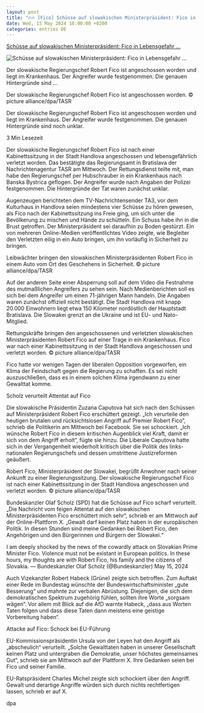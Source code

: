 ```yaml
---
layout: post
title: "🔥🔥 [Fico] Schüsse auf slowakischen Ministerpräsident: Fico in Lebensgefahr ..."
date: Wed, 15 May 2024 16:00:00 +0200
categories: entries DE
---
```

[Schüsse auf slowakischen Ministerpräsident: Fico in Lebensgefahr ...](https://www.ruhrnachrichten.de/ueberregionales/slowakischer-ministerpraesident-robert-fico-schuesse-angeschossen-sitzung-w881385-2001210620/)

![Schüsse auf slowakischen Ministerpräsident: Fico in Lebensgefahr ...](https://www.ruhrnachrichten.de/wp-content/uploads/2024/05/15/15/630_0900_3766495_463001689-1312x656.jpg)

Der slowakische Regierungschef Robert Fico ist angeschossen worden und liegt im Krankenhaus. Der Angreifer wurde festgenommen. Die genauen Hintergründe sind ...

Der slowakische Regierungschef Robert Fico ist angeschossen worden. © picture alliance/dpa/TASR

Der slowakische Regierungschef Robert Fico ist angeschossen worden und liegt im Krankenhaus. Der Angreifer wurde festgenommen. Die genauen Hintergründe sind noch unklar.

3 Min Lesezeit

Der slowakische Regierungschef Robert Fico ist nach einer Kabinettssitzung in der Stadt Handlova angeschossen und lebensgefährlich verletzt worden. Das bestätigte das Regierungsamt in Bratislava der Nachrichtenagentur TASR am Mittwoch. Der Rettungsdienst teilte mit, man habe den Regierungschef per Hubschrauber in ein Krankenhaus nach Banska Bystrica geflogen. Der Angreifer wurde nach Angaben der Polizei festgenommen. Die Hintergründe der Tat waren zunächst unklar.

Augenzeugen berichteten dem TV-Nachrichtensender TA3, vor dem Kulturhaus in Handlova seien mindestens vier Schüsse zu hören gewesen, als Fico nach der Kabinettssitzung ins Freie ging, um sich unter die Bevölkerung zu mischen und Hände zu schütteln. Ein Schuss habe ihn in die Brust getroffen. Der Ministerpräsident sei daraufhin zu Boden gestürzt. Ein von mehreren Online-Medien veröffentlichtes Video zeigte, wie Begleiter den Verletzten eilig in ein Auto bringen, um ihn vorläufig in Sicherheit zu bringen.

Leibwächter bringen den slowakischen Ministerpräsidenten Robert Fico in einem Auto vom Ort des Geschehens in Sicherheit. © picture alliance/dpa/TASR

Auf der anderen Seite einer Absperrung soll auf dem Video die Festnahme des mutmaßlichen Angreifers zu sehen sein. Nach Medienberichten soll es sich bei dem Angreifer um einen 71-jährigen Mann handeln. Die Angaben waren zunächst offiziell nicht bestätigt. Die Stadt Handlova mit knapp 20.000 Einwohnern liegt etwa 150 Kilometer nordöstlich der Hauptstadt Bratislava. Die Slowakei grenzt an die Ukraine und ist EU- und Nato-Mitglied.

Rettungskräfte bringen den angeschossenen und verletzten slowakischen Ministerpräsidenten Robert Fico auf einer Trage in ein Krankenhaus. Fico war nach einer Kabinettssitzung in der Stadt Handlova angeschossen und verletzt worden. © picture alliance/dpa/TASR

Fico hatte vor wenigen Tagen der liberalen Opposition vorgeworfen, ein Klima der Feindschaft gegen die Regierung zu schaffen. Es sei nicht auszuschließen, dass es in einem solchen Klima irgendwann zu einer Gewalttat komme.

Scholz verurteilt Attentat auf Fico

Die slowakische Präsidentin Zuzana Caputova hat sich nach den Schüssen auf Ministerpräsident Robert Fico erschüttert gezeigt. „Ich verurteile den heutigen brutalen und rücksichtslosen Angriff auf Premier Robert Fico“, schrieb die Politikerin am Mittwoch bei Facebook. Sie sei schockiert. „Ich wünsche Robert Fico in diesem kritischen Augenblick viel Kraft, damit er sich von dem Angriff erholt“, fügte sie hinzu. Die Liberale Caputova hatte sich in der Vergangenheit wiederholt kritisch über die Politik des links-nationalen Regierungschefs und dessen umstrittene Justizreformen geäußert.

Robert Fico, Ministerpräsident der Slowakei, begrüßt Anwohner nach seiner Ankunft zu einer Regierungssitzung. Der slowakische Regierungschef Fico ist nach einer Kabinettssitzung in der Stadt Handlova angeschossen und verletzt worden. © picture alliance/dpa/TASR

Bundeskanzler Olaf Scholz (SPD) hat die Schüsse auf Fico scharf verurteilt. „Die Nachricht vom feigen Attentat auf den slowakischen Ministerpräsidenten Fico erschüttert mich sehr“, schrieb er am Mittwoch auf der Online-Plattform X. „Gewalt darf keinen Platz haben in der europäischen Politik. In diesen Stunden sind meine Gedanken bei Robert Fico, den Angehörigen und den Bürgerinnen und Bürgern der Slowakei.“

I am deeply shocked by the news of the cowardly attack on Slovakian Prime Minister Fico. Violence must not be existant in European politics. In these hours, my thoughts are with Robert Fico, his family and the citizens of Slovakia. — Bundeskanzler Olaf Scholz (@Bundeskanzler) May 15, 2024

Auch Vizekanzler Robert Habeck (Grüne) zeigte sich betroffen. Zum Auftakt einer Rede im Bundestag wünschte der Bundeswirtschaftsminister „gute Besserung“ und mahnte zur verbalen Abrüstung. Diejenigen, die sich dem demokratischen Spektrum zugehörig fühlen, sollten ihre Worte „sorgsam wägen“. Vor allem mit Blick auf die AfD warnte Habeck, „dass aus Worten Taten folgen und dass diese Taten dann meistens eine geistige Vorbereitung haben“.

Attacke auf Fico: Schock bei EU-Führung

EU-Kommissionspräsidentin Ursula von der Leyen hat den Angriff als „abscheulich“ verurteilt. „Solche Gewalttaten haben in unserer Gesellschaft keinen Platz und untergraben die Demokratie, unser höchstes gemeinsames Gut“, schrieb sie am Mittwoch auf der Plattform X. Ihre Gedanken seien bei Fico und seiner Familie.

EU-Ratspräsident Charles Michel zeigte sich schockiert über den Angriff. Gewalt und derartige Angriffe würden sich durch nichts rechtfertigen lassen, schrieb er auf X.

dpa

